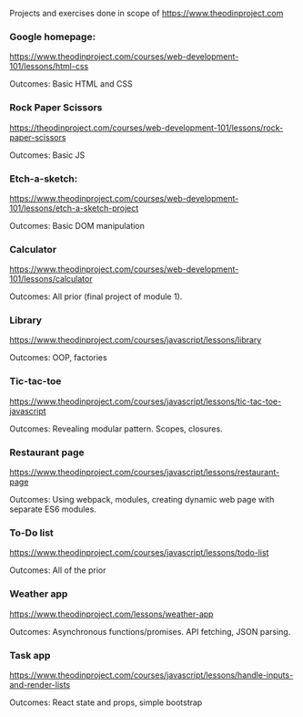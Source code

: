 Projects and exercises done in scope of https://www.theodinproject.com

### Google homepage:
https://www.theodinproject.com/courses/web-development-101/lessons/html-css

Outcomes: Basic HTML and CSS

### Rock Paper Scissors
https://theodinproject.com/courses/web-development-101/lessons/rock-paper-scissors

Outcomes: Basic JS

### Etch-a-sketch:
https://www.theodinproject.com/courses/web-development-101/lessons/etch-a-sketch-project

Outcomes: Basic DOM manipulation

### Calculator
https://www.theodinproject.com/courses/web-development-101/lessons/calculator

Outcomes: All prior (final project of module 1).


### Library
https://www.theodinproject.com/courses/javascript/lessons/library

Outcomes: OOP, factories

### Tic-tac-toe
https://www.theodinproject.com/courses/javascript/lessons/tic-tac-toe-javascript

Outcomes: Revealing modular pattern. Scopes, closures. 

### Restaurant page
https://www.theodinproject.com/courses/javascript/lessons/restaurant-page

Outcomes: Using webpack, modules, creating dynamic web page with separate ES6 modules.

### To-Do list
https://www.theodinproject.com/courses/javascript/lessons/todo-list

Outcomes: All of the prior

### Weather app
https://www.theodinproject.com/lessons/weather-app

Outcomes: Asynchronous functions/promises. API fetching, JSON parsing.

### Task app
https://www.theodinproject.com/courses/javascript/lessons/handle-inputs-and-render-lists

Outcomes: React state and props, simple bootstrap